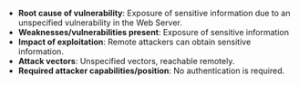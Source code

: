 - **Root cause of vulnerability**: Exposure of sensitive information due to an unspecified vulnerability in the Web Server.
- **Weaknesses/vulnerabilities present**: Exposure of sensitive information
- **Impact of exploitation**: Remote attackers can obtain sensitive information.
- **Attack vectors**: Unspecified vectors, reachable remotely.
- **Required attacker capabilities/position**: No authentication is required.